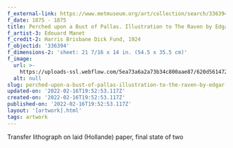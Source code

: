 ```yaml
---
f_external-link: https://www.metmuseum.org/art/collection/search/336394
f_date: 1875 - 1875
title: Perched upon a Bust of Pallas. Illustration to The Raven by Edgar Allan Poe
f_artist-3: Edouard Manet
f_credit-2: Harris Brisbane Dick Fund, 1924
f_objectid: '336394'
f_dimensions-2: 'sheet: 21 7/16 x 14 in. (54.5 x 35.5 cm)'
f_image:
  url: >-
    https://uploads-ssl.webflow.com/5ea73a6a2a73b34c800aae87/620d5614727e8e73d3dcd2a3_DP820763.jpeg
  alt: null
slug: perched-upon-a-bust-of-pallas-illustration-to-the-raven-by-edgar-allan-poe
updated-on: '2022-02-16T19:52:53.117Z'
created-on: '2022-02-16T19:52:53.117Z'
published-on: '2022-02-16T19:52:53.117Z'
layout: '[artwork].html'
tags: artwork
---
```


Transfer lithograph on laid (Hollande) paper, final state of two
